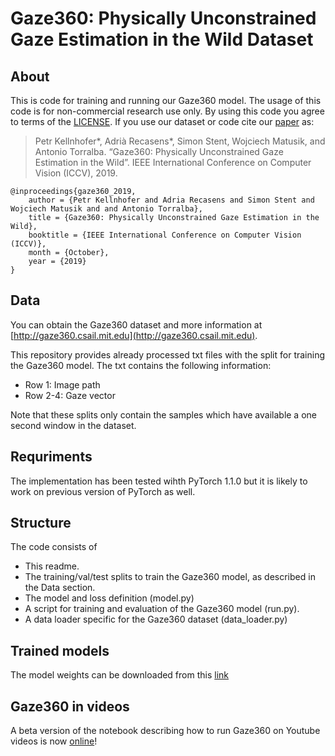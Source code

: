 # Gaze360: Physically Unconstrained Gaze Estimation in the Wild Dataset

## About

This is code for training and running our Gaze360 model. The usage of this code is for non-commercial research use only. By using this code you agree to terms of the [LICENSE](https://github.com/Erkil1452/gaze360/blob/master/LICENSE.md). If you use our dataset or code cite our [paper](x) as:

 > Petr Kellnhofer*, Adrià Recasens*, Simon Stent, Wojciech Matusik, and Antonio Torralba. “Gaze360: Physically Unconstrained Gaze Estimation in the Wild”. IEEE International Conference on Computer Vision (ICCV), 2019.

```
@inproceedings{gaze360_2019,
    author = {Petr Kellnhofer and Adria Recasens and Simon Stent and Wojciech Matusik and and Antonio Torralba},
    title = {Gaze360: Physically Unconstrained Gaze Estimation in the Wild},
    booktitle = {IEEE International Conference on Computer Vision (ICCV)},
    month = {October},
    year = {2019}
}
```

## Data
You can obtain the Gaze360 dataset and more information at [http://gaze360.csail.mit.edu](http://gaze360.csail.mit.edu). 

This repository provides already processed txt files with the split for training the Gaze360 model. The txt contains the following information:
* Row 1: Image path
* Row 2-4: Gaze vector

Note that these splits only contain the samples which have available a one second window in the dataset.

## Requriments
The implementation has been tested wihth PyTorch 1.1.0 but it is likely to work on previous version of PyTorch as well.


## Structure

The code consists of
- This readme.
- The training/val/test splits to train the Gaze360 model, as described in the Data section.
- The model and loss definition (model.py)
- A script for training and evaluation of the Gaze360 model (run.py).
- A data loader specific for the Gaze360 dataset (data_loader.py)

## Trained models

The model weights can be downloaded from this [link](http://gaze360.csail.mit.edu/files/gaze360_model.pth.tar)

## Gaze360 in videos
A beta version of the notebook describing how to run Gaze360 on Youtube videos is now [online](https://colab.research.google.com/drive/1AUvmhpHklM9BNt0Mn5DjSo3JRuqKkU4y)!
